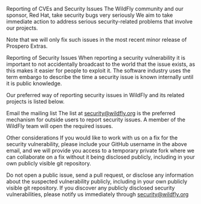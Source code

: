 Reporting of CVEs and Security Issues
The WildFly community and our sponsor, Red Hat, take security bugs very seriously
We aim to take immediate action to address serious security-related problems that involve our projects.

Note that we will only fix such issues in the most recent minor release of Prospero Extras.

Reporting of Security Issues
When reporting a security vulnerability it is important to not accidentally broadcast to the world that the issue exists, as this makes it easier for people to exploit it. The software industry uses the term embargo to describe the time a security issue is known internally until it is public knowledge.

Our preferred way of reporting security issues in WildFly and its related projects is listed below.

Email the mailing list
The list at security@wildfly.org is the preferred mechanism for outside users to report security issues. A member of the WildFly team will open the required issues.

Other considerations
If you would like to work with us on a fix for the security vulnerability, please include your GitHub username in the above email, and we will provide you access to a temporary private fork where we can collaborate on a fix without it being disclosed publicly, including in your own publicly visible git repository.

Do not open a public issue, send a pull request, or disclose any information about the suspected vulnerability publicly, including in your own publicly visible git repository. If you discover any publicly disclosed security vulnerabilities, please notify us immediately through security@wildfly.org
